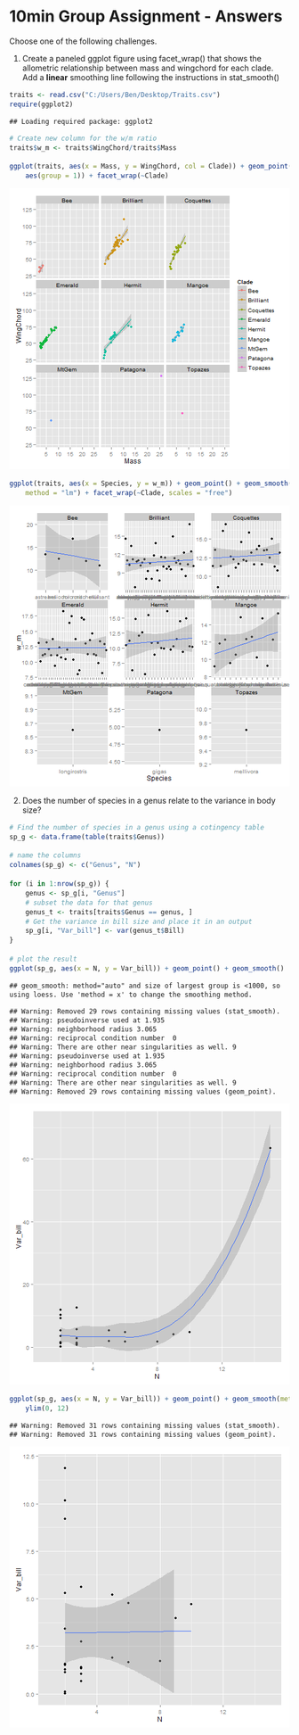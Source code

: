 10min Group Assignment - Answers
=================
Choose one of the following challenges.

1. Create a paneled ggplot figure using facet_wrap() that shows the allometric relationship between mass and wingchord for each clade. Add a **linear** smoothing line following the instructions in stat_smooth()


```r
traits <- read.csv("C:/Users/Ben/Desktop/Traits.csv")
require(ggplot2)
```

```
## Loading required package: ggplot2
```

```r
# Create new column for the w/m ratio
traits$w_m <- traits$WingChord/traits$Mass

ggplot(traits, aes(x = Mass, y = WingChord, col = Clade)) + geom_point() + geom_smooth(method = "lm", 
    aes(group = 1)) + facet_wrap(~Clade)
```

![plot of chunk unnamed-chunk-1](figure/unnamed-chunk-11.png) 

```r
ggplot(traits, aes(x = Species, y = w_m)) + geom_point() + geom_smooth(aes(group = 1), 
    method = "lm") + facet_wrap(~Clade, scales = "free")
```

![plot of chunk unnamed-chunk-1](figure/unnamed-chunk-12.png) 


2. Does the number of species in a genus relate to the variance in body size?


```r
# Find the number of species in a genus using a cotingency table
sp_g <- data.frame(table(traits$Genus))

# name the columns
colnames(sp_g) <- c("Genus", "N")

for (i in 1:nrow(sp_g)) {
    genus <- sp_g[i, "Genus"]
    # subset the data for that genus
    genus_t <- traits[traits$Genus == genus, ]
    # Get the variance in bill size and place it in an output
    sp_g[i, "Var_bill"] <- var(genus_t$Bill)
}

# plot the result
ggplot(sp_g, aes(x = N, y = Var_bill)) + geom_point() + geom_smooth()
```

```
## geom_smooth: method="auto" and size of largest group is <1000, so using loess. Use 'method = x' to change the smoothing method.
```

```
## Warning: Removed 29 rows containing missing values (stat_smooth).
## Warning: pseudoinverse used at 1.935
## Warning: neighborhood radius 3.065
## Warning: reciprocal condition number  0
## Warning: There are other near singularities as well. 9
## Warning: pseudoinverse used at 1.935
## Warning: neighborhood radius 3.065
## Warning: reciprocal condition number  0
## Warning: There are other near singularities as well. 9
## Warning: Removed 29 rows containing missing values (geom_point).
```

![plot of chunk unnamed-chunk-2](figure/unnamed-chunk-21.png) 

```r
ggplot(sp_g, aes(x = N, y = Var_bill)) + geom_point() + geom_smooth(method = "lm") + 
    ylim(0, 12)
```

```
## Warning: Removed 31 rows containing missing values (stat_smooth).
## Warning: Removed 31 rows containing missing values (geom_point).
```

![plot of chunk unnamed-chunk-2](figure/unnamed-chunk-22.png) 

